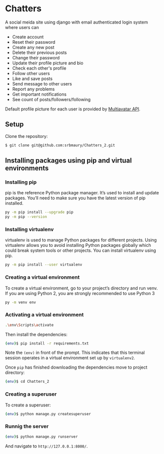 # Chatters

A social meida site using django with email authenticated login system where users can 
- Create account 
- Reset their password
- Create any new post 
- Delete their previous posts 
- Change their password 
- Update their profile picture and bio 
- Check each other's profile 
- Follow other users 
- Like and save posts 
- Send message to other users
- Report any problems 
- Get important notifications 
- See count of posts/followers/following 

Default profile picture for each user is provided by [Multiavatar API](https://api.multiavatar.com/).

## Setup

Clone the repository:

```sh
$ git clone git@github.com:srbmaury/Chatters_2.git
```


## Installing packages using pip and virtual environments

### Installing pip
pip is the reference Python package manager. It’s used to install and update packages. You’ll need to make sure you have the latest version of pip installed.

```sh
py -m pip install --upgrade pip
py -m pip --version
```
### Installing virtualenv
virtualenv is used to manage Python packages for different projects. Using virtualenv allows you to avoid installing Python packages globally which could break system tools or other projects. You can install virtualenv using pip.

```sh
py -m pip install --user virtualenv
```
### Creating a virtual environment
To create a virtual environment, go to your project’s directory and run venv. If you are using Python 2, you are strongly recommended to use Python 3

```sh
py -m venv env
```

### Activating a virtual environment
```sh
.\env\Scripts\activate
```

Then install the dependencies:

```sh
(env)$ pip install -r requirements.txt
```
Note the `(env)` in front of the prompt. This indicates that this terminal
session operates in a virtual environment set up by `virtualenv2`.

Once `pip` has finished downloading the dependencies move to project directory:
```sh
(env)$ cd Chatters_2
```
### Creating a superuser
To create a superuser:
```sh
(env)$ python manage.py createsuperuser
```

### Runnig the server
```sh
(env)$ python manage.py runserver
```



And navigate to `http://127.0.0.1:8000/`.
